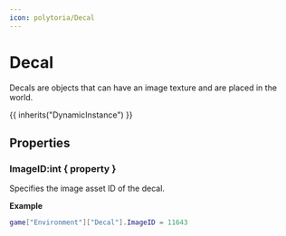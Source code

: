 ```yaml
---
icon: polytoria/Decal
---
```


# Decal

Decals are objects that can have an image texture and are placed in the world.

{{ inherits("DynamicInstance") }}

## Properties

### ImageID:int { property }

Specifies the image asset ID of the decal.

**Example**

```lua
game["Environment"]["Decal"].ImageID = 11643
```
